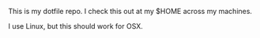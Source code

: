 This is my dotfile repo. I check this out at my $HOME across my machines.

I use Linux, but this should work for OSX.
